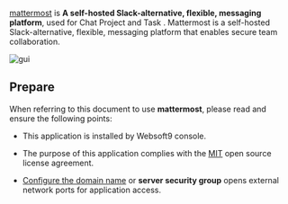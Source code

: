 [mattermost](https://mattermost.com/) is **A self-hosted Slack-alternative, flexible, messaging platform**, used for Chat Project and Task . Mattermost is a self-hosted Slack-alternative, flexible, messaging platform that enables secure team collaboration.


![gui](https://libs.websoft9.com/Websoft9/DocsPicture/zh/mattermost/mattermost-gui-websoft9.webp)


## Prepare

When referring to this document to use **mattermost**, please read and ensure the following points:

- This application is installed by Websoft9 console.

- The purpose of this application complies with the [MIT](https://opensource.org/licenses/MIT) open source license agreement.

- [Configure the domain name](./domain-set) or **server security group** opens external network ports for application access.